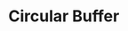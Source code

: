 # Circular Buffer

[](https://upload.wikimedia.org/wikipedia/commons/f/fd/Circular_Buffer_Animation.gif)
